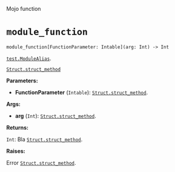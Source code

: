 Mojo function

# `module_function`

```mojo
module_function[FunctionParameter: Intable](arg: Int) -> Int
```

[`test.ModuleAlias`](_index.md#aliases).


[`Struct.struct_method`](Struct-.md#struct_method)


**Parameters:**

- **FunctionParameter** (`Intable`): [`Struct.struct_method`](Struct-.md#struct_method).


**Args:**

- **arg** (`Int`): [`Struct.struct_method`](Struct-.md#struct_method).


**Returns:**

`Int`: Bla [`Struct.struct_method`](Struct-.md#struct_method).


**Raises:**

Error [`Struct.struct_method`](Struct-.md#struct_method).


